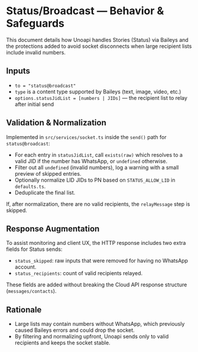 # Status/Broadcast — Behavior & Safeguards

This document details how Unoapi handles Stories (Status) via Baileys and the protections added to avoid socket disconnects when large recipient lists include invalid numbers.

## Inputs

- `to = "status@broadcast"`
- `type` is a content type supported by Baileys (text, image, video, etc.)
- `options.statusJidList = [numbers | JIDs]` — the recipient list to relay after initial send

## Validation & Normalization

Implemented in `src/services/socket.ts` inside the `send()` path for `status@broadcast`:

- For each entry in `statusJidList`, call `exists(raw)` which resolves to a valid JID if the number has WhatsApp, or `undefined` otherwise.
- Filter out all `undefined` (invalid numbers), log a warning with a small preview of skipped entries.
- Optionally normalize LID JIDs to PN based on `STATUS_ALLOW_LID` in `defaults.ts`.
- Deduplicate the final list.

If, after normalization, there are no valid recipients, the `relayMessage` step is skipped.

## Response Augmentation

To assist monitoring and client UX, the HTTP response includes two extra fields for Status sends:

- `status_skipped`: raw inputs that were removed for having no WhatsApp account.
- `status_recipients`: count of valid recipients relayed.

These fields are added without breaking the Cloud API response structure (`messages/contacts`).

## Rationale

- Large lists may contain numbers without WhatsApp, which previously caused Baileys errors and could drop the socket.
- By filtering and normalizing upfront, Unoapi sends only to valid recipients and keeps the socket stable.

